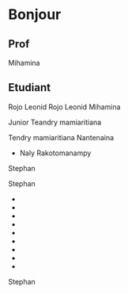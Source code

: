 # Bonjour

## Prof

Mihamina

## Etudiant


Rojo Leonid
Rojo Leonid
Mihamina

Junior
Teandry mamiaritiana


Tendry mamiaritiana
Nantenaina
- Naly Rakotomanampy

Stephan


Stephan


- 
-
-
-
-
-
-
-
-
Stephan

